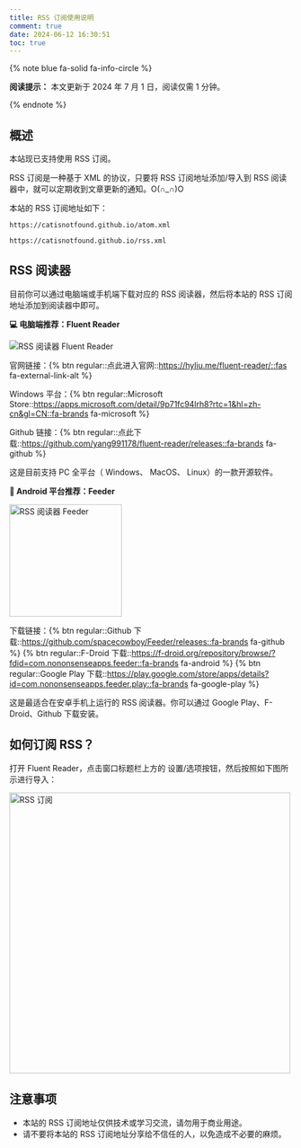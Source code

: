 ```yaml
---
title: RSS 订阅使用说明
comment: true
date: 2024-06-12 16:30:51
toc: true
---
```


{% note blue fa-solid fa-info-circle %} 

**阅读提示：** 本文更新于 2024 年 7 月 1 日，阅读仅需 1 分钟。

{% endnote %}

<!-- {% notel red 'fa-solid fa-exclamation-triangle' '注意' %}

本站点的 RSS 订阅暂时关闭，具体详情，请点击进入 [“动态”](/myfeed) 以查看说明。

{% endnotel %} -->

## 概述

本站现已支持使用 RSS 订阅。

RSS 订阅是一种基于 XML 的协议，只要将 RSS 订阅地址添加/导入到 RSS 阅读器中，就可以定期收到文章更新的通知。O(∩_∩)O

本站的 RSS 订阅地址如下：

```
https://catisnotfound.github.io/atom.xml
```

```
https://catisnotfound.github.io/rss.xml
```

## RSS 阅读器

目前你可以通过电脑端或手机端下载对应的 RSS 阅读器，然后将本站的 RSS 订阅地址添加到阅读器中即可。

**💻 电脑端推荐：Fluent Reader**

![RSS 阅读器 Fluent Reader](https://hyliu.me/fluent-reader/imgs/light.png)

官网链接：{% btn regular::点此进入官网::https://hyliu.me/fluent-reader/::fas fa-external-link-alt %}

Windows 平台：{% btn regular::Microsoft Store::https://apps.microsoft.com/detail/9p71fc94lrh8?rtc=1&hl=zh-cn&gl=CN::fa-brands fa-microsoft %}

Github 链接：{% btn regular::点此下载::https://github.com/yang991178/fluent-reader/releases::fa-brands fa-github %}

这是目前支持 PC 全平台（<i class="fa-brands fa-windows"></i> Windows、<i class="fa-brands fa-apple"></i> MacOS、 <i class="fa-brands fa-linux"></i> Linux）的一款开源软件。

**📱 Android 平台推荐：Feeder**

<!-- ![RSS 阅读器 Feeder](/images/feeder.webp) -->
<img src="/images/feeder.webp" alt="RSS 阅读器 Feeder" width="200" />

下载链接：{% btn regular::Github 下载::https://github.com/spacecowboy/Feeder/releases::fa-brands fa-github %}  {% btn regular::F-Droid 下载::https://f-droid.org/repository/browse/?fdid=com.nononsenseapps.feeder::fa-brands fa-android %}  {% btn regular::Google Play 下载::https://play.google.com/store/apps/details?id=com.nononsenseapps.feeder.play::fa-brands fa-google-play %}

这是最适合在安卓手机上运行的 RSS 阅读器。你可以通过 Google Play、F-Droid、Github 下载安装。

## 如何订阅 RSS？

打开 Fluent Reader，点击窗口标题栏上方的 <i class="fa-solid fa-gear"></i> 设置/选项按钮，然后按照如下图所示进行导入：

<img src="/images/rss.jpg" alt="RSS 订阅" width="500" />

## 注意事项

- 本站的 RSS 订阅地址仅供技术或学习交流，请勿用于商业用途。
- 请不要将本站的 RSS 订阅地址分享给不信任的人，以免造成不必要的麻烦。
